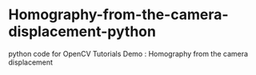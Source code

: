 # Homography-from-the-camera-displacement-python
python code for OpenCV Tutorials Demo : Homography from the camera displacement
